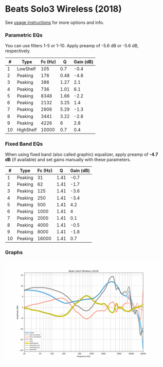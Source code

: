 # Beats Solo3 Wireless (2018)
See [usage instructions](https://github.com/jaakkopasanen/AutoEq#usage) for more options and info.

### Parametric EQs
You can use filters 1-5 or 1-10. Apply preamp of -5.6 dB or -5.6 dB, respectively.

|   # | Type      |   Fc (Hz) |    Q |   Gain (dB) |
|-----|-----------|-----------|------|-------------|
|   1 | LowShelf  |       105 | 0.7  |        -0.4 |
|   2 | Peaking   |       176 | 0.48 |        -4.8 |
|   3 | Peaking   |       386 | 1.27 |         2.1 |
|   4 | Peaking   |       736 | 1.01 |         6.1 |
|   5 | Peaking   |      8348 | 1.66 |        -2.2 |
|   6 | Peaking   |      2132 | 3.25 |         1.4 |
|   7 | Peaking   |      2906 | 5.29 |        -1.3 |
|   8 | Peaking   |      3441 | 3.22 |        -2.8 |
|   9 | Peaking   |      4226 | 6    |         2.8 |
|  10 | HighShelf |     10000 | 0.7  |         0.4 |

### Fixed Band EQs
When using fixed band (also called graphic) equalizer, apply preamp of **-4.7 dB** (if available) and set gains manually with these parameters.

|   # | Type    |   Fc (Hz) |    Q |   Gain (dB) |
|-----|---------|-----------|------|-------------|
|   1 | Peaking |        31 | 1.41 |        -0.7 |
|   2 | Peaking |        62 | 1.41 |        -1.7 |
|   3 | Peaking |       125 | 1.41 |        -3.6 |
|   4 | Peaking |       250 | 1.41 |        -3.4 |
|   5 | Peaking |       500 | 1.41 |         4.2 |
|   6 | Peaking |      1000 | 1.41 |         4   |
|   7 | Peaking |      2000 | 1.41 |         0.1 |
|   8 | Peaking |      4000 | 1.41 |        -0.5 |
|   9 | Peaking |      8000 | 1.41 |        -1.8 |
|  10 | Peaking |     16000 | 1.41 |         0.7 |

### Graphs
![](./Beats%20Solo3%20Wireless%20(2018).png)
